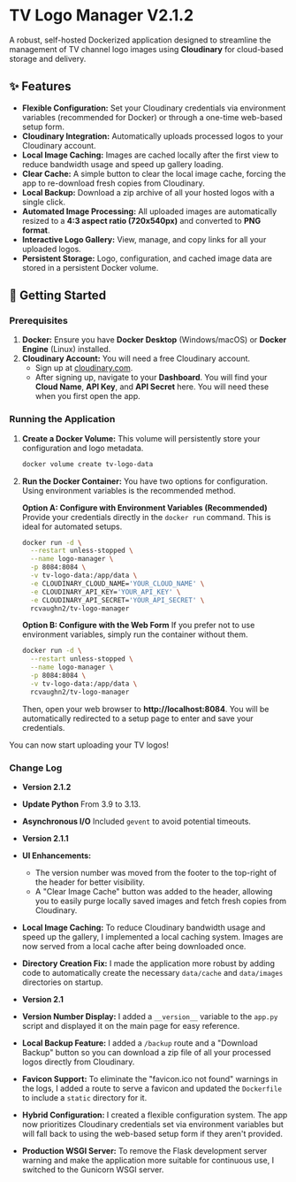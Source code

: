 # **TV Logo Manager** V2.1.2

A robust, self-hosted Dockerized application designed to streamline the management of TV channel logo images using **Cloudinary** for cloud-based storage and delivery.

## **✨ Features**

- **Flexible Configuration:** Set your Cloudinary credentials via environment variables (recommended for Docker) or through a one-time web-based setup form.
- **Cloudinary Integration:** Automatically uploads processed logos to your Cloudinary account.
- **Local Image Caching:** Images are cached locally after the first view to reduce bandwidth usage and speed up gallery loading.
- **Clear Cache:** A simple button to clear the local image cache, forcing the app to re-download fresh copies from Cloudinary.
- **Local Backup:** Download a zip archive of all your hosted logos with a single click.
- **Automated Image Processing:** All uploaded images are automatically resized to a **4:3 aspect ratio (720x540px)** and converted to **PNG format**.
- **Interactive Logo Gallery:** View, manage, and copy links for all your uploaded logos.
- **Persistent Storage:** Logo, configuration, and cached image data are stored in a persistent Docker volume.

## **🚀 Getting Started**

### **Prerequisites**

1.  **Docker:** Ensure you have **Docker Desktop** (Windows/macOS) or **Docker Engine** (Linux) installed.
2.  **Cloudinary Account:** You will need a free Cloudinary account.
    * Sign up at [cloudinary.com](https://cloudinary.com/users/register/free).
    * After signing up, navigate to your **Dashboard**. You will find your **Cloud Name**, **API Key**, and **API Secret** here. You will need these when you first open the app.
### **Running the Application**

1.  **Create a Docker Volume:**
    This volume will persistently store your configuration and logo metadata.
    ```bash
    docker volume create tv-logo-data
    ```

2.  **Run the Docker Container:**
    You have two options for configuration. Using environment variables is the recommended method.

    **Option A: Configure with Environment Variables (Recommended)**
    Provide your credentials directly in the `docker run` command. This is ideal for automated setups.

    ```bash
    docker run -d \
      --restart unless-stopped \
      --name logo-manager \
      -p 8084:8084 \
      -v tv-logo-data:/app/data \
      -e CLOUDINARY_CLOUD_NAME='YOUR_CLOUD_NAME' \
      -e CLOUDINARY_API_KEY='YOUR_API_KEY' \
      -e CLOUDINARY_API_SECRET='YOUR_API_SECRET' \
      rcvaughn2/tv-logo-manager
    ```

    **Option B: Configure with the Web Form**
    If you prefer not to use environment variables, simply run the container without them.
    ```bash
    docker run -d \
      --restart unless-stopped \
      --name logo-manager \
      -p 8084:8084 \
      -v tv-logo-data:/app/data \
      rcvaughn2/tv-logo-manager
    ```
    Then, open your web browser to **http://localhost:8084**. You will be automatically redirected to a setup page to enter and save your credentials.

You can now start uploading your TV logos!

### **Change Log**

* **Version 2.1.2**
* **Update Python** From 3.9 to 3.13.
* **Asynchronous I/O** Included `gevent` to avoid potential timeouts.

* **Version 2.1.1**
* **UI Enhancements:**
    * The version number was moved from the footer to the top-right of the header for better visibility.
    * A "Clear Image Cache" button was added to the header, allowing you to easily purge locally saved images and fetch fresh copies from Cloudinary.
* **Local Image Caching:** To reduce Cloudinary bandwidth usage and speed up the gallery, I implemented a local caching system. Images are now served from a local cache after being downloaded once.
* **Directory Creation Fix:** I made the application more robust by adding code to automatically create the necessary `data/cache` and `data/images` directories on startup.

* **Version 2.1**
* **Version Number Display:** I added a `__version__` variable to the `app.py` script and displayed it on the main page for easy reference.
* **Local Backup Feature:** I added a `/backup` route and a "Download Backup" button so you can download a zip file of all your processed logos directly from Cloudinary.
* **Favicon Support:** To eliminate the "favicon.ico not found" warnings in the logs, I added a route to serve a favicon and updated the `Dockerfile` to include a `static` directory for it.
* **Hybrid Configuration:** I created a flexible configuration system. The app now prioritizes Cloudinary credentials set via environment variables but will fall back to using the web-based setup form if they aren't provided.
* **Production WSGI Server:** To remove the Flask development server warning and make the application more suitable for continuous use, I switched to the Gunicorn WSGI server.

